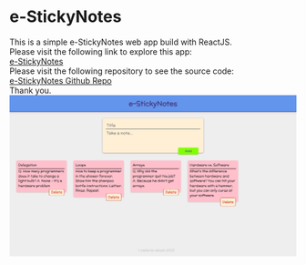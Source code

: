 # e-StickyNotes
This is a simple e-StickyNotes web app build with ReactJS.
 <br />
Please visit the following link to explore this app:
 <br />
[e-StickyNotes](https://zakaria-akash.github.io/e-StickyNotes/)
 <br />
Please visit the following repository to see the source code:
 <br />
[e-StickyNotes Github Repo](https://github.com/zakaria-akash/e-Sticky_notes_web_app)
 <br />
Thank you.
 <br />
![e-StickyNotes](e-StickyNotes.jpg)
 <br />
